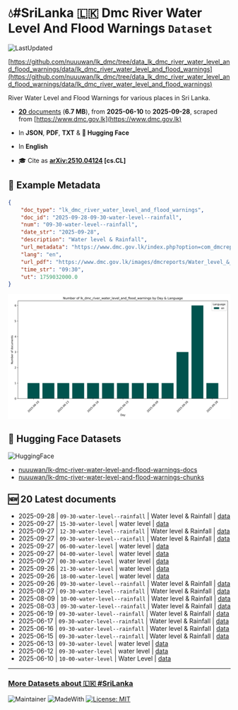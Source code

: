 # 💧#SriLanka 🇱🇰 Dmc River Water Level And Flood Warnings `Dataset`

![LastUpdated](https://img.shields.io/badge/last_updated-2025--10--10_20:39:31-green)

[https://github.com/nuuuwan/lk_dmc/tree/data_lk_dmc_river_water_level_and_flood_warnings/data/lk_dmc_river_water_level_and_flood_warnings](https://github.com/nuuuwan/lk_dmc/tree/data_lk_dmc_river_water_level_and_flood_warnings/data/lk_dmc_river_water_level_and_flood_warnings)

River Water Level and Flood Warnings for various places in Sri Lanka.

- [**20** documents](https://github.com/nuuuwan/lk_dmc/tree/data_lk_dmc_river_water_level_and_flood_warnings/data/lk_dmc_river_water_level_and_flood_warnings) (**6.7 MB**), from **2025-06-10** to **2025-09-28**, scraped from [https://www.dmc.gov.lk](https://www.dmc.gov.lk)

- In **JSON**, **PDF**, **TXT** & **🤗 Hugging Face**

- In **English**

- 🎓 Cite as **[arXiv:2510.04124](https://arxiv.org/abs/2510.04124) [cs.CL]**

## 📝 Example Metadata

```json
{
    "doc_type": "lk_dmc_river_water_level_and_flood_warnings",
    "doc_id": "2025-09-28-09-30-water-level--rainfall",
    "num": "09-30-water-level--rainfall",
    "date_str": "2025-09-28",
    "description": "Water level & Rainfall",
    "url_metadata": "https://www.dmc.gov.lk/index.php?option=com_dmcreports&view=reports&Itemid=277&report_type_id=6&lang=en&limitstart=0",
    "lang": "en",
    "url_pdf": "https://www.dmc.gov.lk/images/dmcreports/Water_level_&_Rainfall_2025__1759033417.pdf",
    "time_str": "09:30",
    "ut": 1759032000.0
}
```

![Chart](https://raw.githubusercontent.com/nuuuwan/lk_dmc/refs/heads/data_lk_dmc_river_water_level_and_flood_warnings/data/lk_dmc_river_water_level_and_flood_warnings/docs_by_day_and_lang.png)

## 🤗 Hugging Face Datasets

![HuggingFace](https://img.shields.io/badge/-HuggingFace-FDEE21?style=for-the-badge&logo=HuggingFace)

- [nuuuwan/lk-dmc-river-water-level-and-flood-warnings-docs](https://huggingface.co/datasets/nuuuwan/lk-dmc-river-water-level-and-flood-warnings-docs)
- [nuuuwan/lk-dmc-river-water-level-and-flood-warnings-chunks](https://huggingface.co/datasets/nuuuwan/lk-dmc-river-water-level-and-flood-warnings-chunks)

## 🆕 20 Latest documents

- 2025-09-28 | `09-30-water-level--rainfall` | Water level & Rainfall | [data](https://github.com/nuuuwan/lk_dmc/tree/data_lk_dmc_river_water_level_and_flood_warnings/data/lk_dmc_river_water_level_and_flood_warnings/2020s/2025/2025-09-28-09-30-water-level--rainfall)
- 2025-09-27 | `15-30-water-level` | water level | [data](https://github.com/nuuuwan/lk_dmc/tree/data_lk_dmc_river_water_level_and_flood_warnings/data/lk_dmc_river_water_level_and_flood_warnings/2020s/2025/2025-09-27-15-30-water-level)
- 2025-09-27 | `12-30-water-level--rainfall` | Water level & Rainfall | [data](https://github.com/nuuuwan/lk_dmc/tree/data_lk_dmc_river_water_level_and_flood_warnings/data/lk_dmc_river_water_level_and_flood_warnings/2020s/2025/2025-09-27-12-30-water-level--rainfall)
- 2025-09-27 | `09-30-water-level--rainfall` | Water level & Rainfall | [data](https://github.com/nuuuwan/lk_dmc/tree/data_lk_dmc_river_water_level_and_flood_warnings/data/lk_dmc_river_water_level_and_flood_warnings/2020s/2025/2025-09-27-09-30-water-level--rainfall)
- 2025-09-27 | `06-00-water-level` | water level | [data](https://github.com/nuuuwan/lk_dmc/tree/data_lk_dmc_river_water_level_and_flood_warnings/data/lk_dmc_river_water_level_and_flood_warnings/2020s/2025/2025-09-27-06-00-water-level)
- 2025-09-27 | `04-00-water-level` | water level | [data](https://github.com/nuuuwan/lk_dmc/tree/data_lk_dmc_river_water_level_and_flood_warnings/data/lk_dmc_river_water_level_and_flood_warnings/2020s/2025/2025-09-27-04-00-water-level)
- 2025-09-27 | `00-30-water-level` | water level | [data](https://github.com/nuuuwan/lk_dmc/tree/data_lk_dmc_river_water_level_and_flood_warnings/data/lk_dmc_river_water_level_and_flood_warnings/2020s/2025/2025-09-27-00-30-water-level)
- 2025-09-26 | `21-30-water-level` | water level | [data](https://github.com/nuuuwan/lk_dmc/tree/data_lk_dmc_river_water_level_and_flood_warnings/data/lk_dmc_river_water_level_and_flood_warnings/2020s/2025/2025-09-26-21-30-water-level)
- 2025-09-26 | `18-00-water-level` | water level | [data](https://github.com/nuuuwan/lk_dmc/tree/data_lk_dmc_river_water_level_and_flood_warnings/data/lk_dmc_river_water_level_and_flood_warnings/2020s/2025/2025-09-26-18-00-water-level)
- 2025-09-26 | `09-30-water-level--rainfall` | Water level & Rainfall | [data](https://github.com/nuuuwan/lk_dmc/tree/data_lk_dmc_river_water_level_and_flood_warnings/data/lk_dmc_river_water_level_and_flood_warnings/2020s/2025/2025-09-26-09-30-water-level--rainfall)
- 2025-08-27 | `09-30-water-level--rainfall` | Water level & Rainfall | [data](https://github.com/nuuuwan/lk_dmc/tree/data_lk_dmc_river_water_level_and_flood_warnings/data/lk_dmc_river_water_level_and_flood_warnings/2020s/2025/2025-08-27-09-30-water-level--rainfall)
- 2025-08-09 | `10-00-water-level--rainfall` | Water level & Rainfall | [data](https://github.com/nuuuwan/lk_dmc/tree/data_lk_dmc_river_water_level_and_flood_warnings/data/lk_dmc_river_water_level_and_flood_warnings/2020s/2025/2025-08-09-10-00-water-level--rainfall)
- 2025-08-03 | `09-30-water-level--rainfall` | Water level & Rainfall | [data](https://github.com/nuuuwan/lk_dmc/tree/data_lk_dmc_river_water_level_and_flood_warnings/data/lk_dmc_river_water_level_and_flood_warnings/2020s/2025/2025-08-03-09-30-water-level--rainfall)
- 2025-06-19 | `09-30-water-level--rainfall` | Water level & Rainfall | [data](https://github.com/nuuuwan/lk_dmc/tree/data_lk_dmc_river_water_level_and_flood_warnings/data/lk_dmc_river_water_level_and_flood_warnings/2020s/2025/2025-06-19-09-30-water-level--rainfall)
- 2025-06-17 | `09-30-water-level--rainfall` | Water level & Rainfall | [data](https://github.com/nuuuwan/lk_dmc/tree/data_lk_dmc_river_water_level_and_flood_warnings/data/lk_dmc_river_water_level_and_flood_warnings/2020s/2025/2025-06-17-09-30-water-level--rainfall)
- 2025-06-16 | `09-30-water-level--rainfall` | Water level & Rainfall | [data](https://github.com/nuuuwan/lk_dmc/tree/data_lk_dmc_river_water_level_and_flood_warnings/data/lk_dmc_river_water_level_and_flood_warnings/2020s/2025/2025-06-16-09-30-water-level--rainfall)
- 2025-06-15 | `09-30-water-level--rainfall` | Water level & Rainfall | [data](https://github.com/nuuuwan/lk_dmc/tree/data_lk_dmc_river_water_level_and_flood_warnings/data/lk_dmc_river_water_level_and_flood_warnings/2020s/2025/2025-06-15-09-30-water-level--rainfall)
- 2025-06-13 | `09-30-water-level` | water level | [data](https://github.com/nuuuwan/lk_dmc/tree/data_lk_dmc_river_water_level_and_flood_warnings/data/lk_dmc_river_water_level_and_flood_warnings/2020s/2025/2025-06-13-09-30-water-level)
- 2025-06-12 | `09-30-water-level` | water level | [data](https://github.com/nuuuwan/lk_dmc/tree/data_lk_dmc_river_water_level_and_flood_warnings/data/lk_dmc_river_water_level_and_flood_warnings/2020s/2025/2025-06-12-09-30-water-level)
- 2025-06-10 | `10-00-water-level` | Water Level | [data](https://github.com/nuuuwan/lk_dmc/tree/data_lk_dmc_river_water_level_and_flood_warnings/data/lk_dmc_river_water_level_and_flood_warnings/2020s/2025/2025-06-10-10-00-water-level)

---

### [More Datasets about 🇱🇰 #SriLanka](https://github.com/nuuuwan/lk_datasets)

![Maintainer](https://img.shields.io/badge/maintainer-nuuuwan-red)
![MadeWith](https://img.shields.io/badge/made_with-python-blue)
[![License: MIT](https://img.shields.io/badge/License-MIT-yellow.svg)](https://opensource.org/licenses/MIT)
